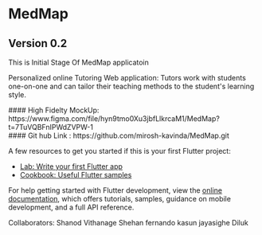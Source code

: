 <h1 class="center"> MedMap</h1>
<h2 class='center'>Version 0.2 </h2>

This is Initial Stage Of MedMap applicatoin <br>

<p>Personalized online Tutoring Web application: Tutors work with students one-on-one and can tailor their teaching methods to the student's learning style.</p>
#### High Fidelty MockUp: https://www.figma.com/file/hyn9tmo0Xu3jbfLlkrcaM1/MedMap?t=7TuVQBFnIPWdZVPW-1 <br>
#### Git hub Link : https://github.com/mirosh-kavinda/MedMap.git


A few resources to get you started if this is your first Flutter project:

- [Lab: Write your first Flutter app](https://docs.flutter.dev/get-started/codelab)
- [Cookbook: Useful Flutter samples](https://docs.flutter.dev/cookbook)

For help getting started with Flutter development, view the
[online documentation](https://docs.flutter.dev/), which offers tutorials,
samples, guidance on mobile development, and a full API reference.


Collaborators: Shanod Vithanage
               Shehan fernando
               kasun jayasighe
               Diluk  